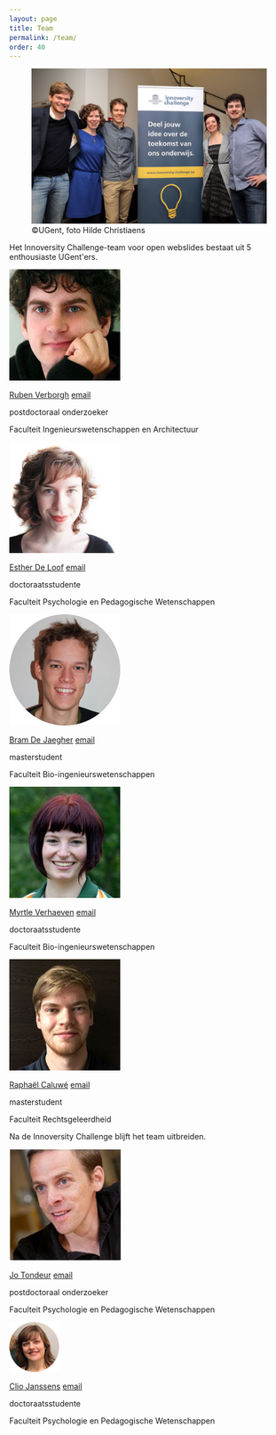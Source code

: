```yaml
---
layout: page
title: Team
permalink: /team/
order: 40
---
```


<figure>
  <img src="/images/GroupPhotoFinalPitch1.jpg" alt="">
  <figcaption>
    ©UGent, foto Hilde Christiaens
  </figcaption>
</figure>

Het Innoversity Challenge-team voor open webslides
bestaat uit 5 enthousiaste UGent'ers.

<div class="person">
  <img src="/images/ruben.jpg">
  <p class="name">
    <a href="http://ruben.verborgh.org/">Ruben Verborgh</a>
    <a href="mailto:ruben.verborgh@ugent.be" class="email">email</a>
  </p>
  <p class="job">postdoctoraal onderzoeker</p>
  <p class="faculty">Faculteit Ingenieurswetenschappen en Architectuur</p>
</div>
<div class="person">
  <img src="/images/esther.jpg">
  <p class="name">
    <a href="https://be.linkedin.com/in/estherdeloof">Esther De Loof</a>
    <a href="mailto:esther.deloof@ugent.be" class="email">email</a>
  </p>
  <p class="job">doctoraatsstudente</p>
  <p class="faculty">Faculteit Psychologie en Pedagogische Wetenschappen</p>
</div>
<div class="person">
  <img src="/images/bram.jpg">
  <p class="name">
    <a href="https://www.researchgate.net/profile/Bram_De_Jaegher">Bram De Jaegher</a>
    <a href="mailto:bram.dejaegher@ugent.be" class="email">email</a>
  </p>
  <p class="job">masterstudent</p>
  <p class="faculty">Faculteit Bio-ingenieurswetenschappen</p>
</div>
<div class="person">
  <img src="/images/myrtle.jpg">
  <p class="name">
    <a href="https://www.linkedin.com/in/myrtle-verhaeven-a590b487">Myrtle Verhaeven</a>
    <a href="mailto:myrtle.verhaeven@ugent.be" class="email">email</a>
  </p>
  <p class="job">doctoraatsstudente</p>
  <p class="faculty">Faculteit Bio-ingenieurswetenschappen</p>
</div>
<div class="person">
  <img src="/images/raphael.jpg">
  <p class="name">
    <a href="https://twitter.com/rcaluw">Raphaël Caluwé</a>
    <a href="mailto:raphael.caluwe@ugent.be" class="email">email</a>
  </p>
  <p class="job">masterstudent</p>
  <p class="faculty">Faculteit Rechtsgeleerdheid</p>
</div>


Na de Innoversity Challenge blijft het team uitbreiden.

<div class="person">
  <img src="/images/Jo.jpg">
  <p class="name">
    <a href="https://www.linkedin.com/in/jotondeur">Jo Tondeur</a>
    <a href="mailto:Jo.Tondeur@ugent.be" class="email">email</a>
  </p>
  <p class="job">postdoctoraal onderzoeker</p>
  <p class="faculty">Faculteit Psychologie en Pedagogische Wetenschappen</p>
</div>
<div class="person">
  <img src="/images/ClioJanssens.png">
  <p class="name">
    <a href="https://www.linkedin.com/in/clio-janssens-399b716b">Clio Janssens</a>
    <a href="mailto:Clio.Janssens@ugent.be" class="email">email</a>
  </p>
  <p class="job">doctoraatsstudente</p>
  <p class="faculty">Faculteit Psychologie en Pedagogische Wetenschappen</p>
</div>